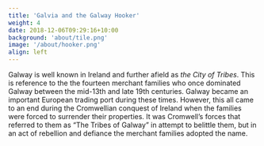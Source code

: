 ```yaml
---
title: 'Galvia and the Galway Hooker'
weight: 4
date: 2018-12-06T09:29:16+10:00
background: 'about/tile.png'
image: '/about/hooker.png'
align: left
---
```


Galway is well known in Ireland and further afield as *the City of Tribes*. This is reference to the the fourteen merchant families who once dominated Galway between the mid-13th and late 19th centuries. Galway became an important European trading port during these times. However, this all came to an end during the Cromwellian conquest of Ireland when the families were forced to surrender their properties. It was Cromwell’s forces that referred to them as “The Tribes of Galway” in attempt to belittle them, but in an act of rebellion and defiance the merchant families adopted the name.
